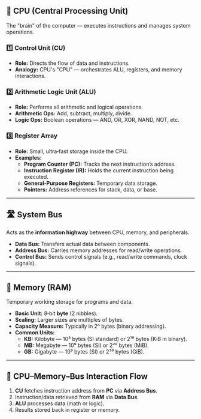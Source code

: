 
## 🧠 CPU (Central Processing Unit)

The "brain" of the computer — executes instructions and manages system operations.

### 1️⃣ Control Unit (CU)

- **Role:** Directs the flow of data and instructions.
- **Analogy:** CPU's "CPU" — orchestrates ALU, registers, and memory interactions.

### 2️⃣ Arithmetic Logic Unit (ALU)

- **Role:** Performs all arithmetic and logical operations.
- **Arithmetic Ops:** Add, subtract, multiply, divide.
- **Logic Ops:** Boolean operations — AND, OR, XOR, NAND, NOT, etc.

### 3️⃣ Register Array

- **Role:** Small, ultra‑fast storage inside the CPU.
- **Examples:**
  - **Program Counter (PC):** Tracks the next instruction’s address.
  - **Instruction Register (IR):** Holds the current instruction being executed.
  - **General‑Purpose Registers:** Temporary data storage.
  - **Pointers:** Address references for stack, data, or base.

---

## 🛣 System Bus

Acts as the **information highway** between CPU, memory, and peripherals.

- **Data Bus:** Transfers actual data between components.
- **Address Bus:** Carries memory addresses for read/write operations.
- **Control Bus:** Sends control signals (e.g., read/write commands, clock signals).

---

## 💾 Memory (RAM)

Temporary working storage for programs and data.

- **Basic Unit:** 8‑bit **byte** (2 nibbles).
- **Scaling:** Larger sizes are multiples of bytes.
- **Capacity Measure:** Typically in 2ⁿ bytes (binary addressing).
- **Common Units:**
  - **KB:** Kilobyte — 10³ bytes (SI standard) or 2¹⁰ bytes (KiB in binary).
  - **MB:** Megabyte — 10⁶ bytes (SI) or 2²⁰ bytes (MiB).
  - **GB:** Gigabyte — 10⁹ bytes (SI) or 2³⁰ bytes (GiB).

---

## 🔄 CPU–Memory–Bus Interaction Flow

1. **CU** fetches instruction address from **PC** via **Address Bus**.
2. Instruction/data retrieved from **RAM** via **Data Bus**.
3. **ALU** processes data (math or logic).
4. Results stored back in register or memory.
